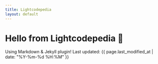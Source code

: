 ```yaml
---
title: Lightcodepedia
layout: default
---
```


# Hello from Lightcodepedia 👋

Using Markdown & Jekyll plugin!
Last updated: {{ page.last_modified_at | date: "%Y-%m-%d %H:%M" }}
